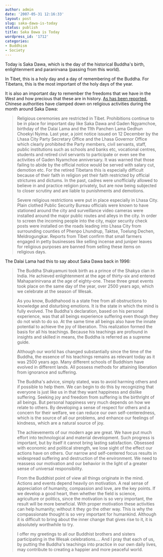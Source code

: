 ```yaml
---
author: admin
date: '2007-05-31 12:16:33'
layout: post
slug: saka-dawa-is-today
status: publish
title: Saka Dawa is Today
wordpress_id: '1712'
categories:
- Buddhism
- Society
---
```

Today is Saka Dawa, which is the day of the historical Buddha's birth, enlightenment and paranirvana (passing from this world).

In Tibet, this is a holy day and a day of remembering of the Buddha. For Tibetans, this is the most important of the holy days of the year.

It is also an important day to remember the freedoms that we have in the West and how precious that these are in history. <a href="http://www.phayul.com/news/article.aspx?id=16552&amp;article=China+intensifies+prohibition+of+religious+activities+in+Tibet+during+the+holy+month+of+Saka+Dawa&amp;t=1&amp;c=1">As has been reported</a>, Chinese authorities have clamped down on religious activities during the month around Saka Dawa:
<blockquote>Religious ceremonies are restricted in Tibet. Prohibitions continue to be in place for important day like Saka Dawa and Gaden Ngyamchoe, birthday of the Dalai Lama and the 11th Panchen Lama Gedhun Choekyi Nyima. Last year, a joint notice issued on 12 December by the Lhasa City Party Secretary Office and the Lhasa Governor Office which clearly prohibited the Party members, civil servants, staff, public institutions such as schools and banks etc, vocational centres, students and retired civil servants to participate or even see the activities of Gaden Nyamchoe anniversary. It was warned that those failing to abide by the official notice would be served with salary cut, demotion etc. For the retired Tibetans this is especially difficult because of their faith in religion yet their faith restricted by official strictures and dictums. In the past, cadres were unofficially allowed to believe in and practice religion privately, but are now being subjected to closer scrutiny and are liable to punishments and demotions.

Severe religious restrictions were put in place especially in Lhasa City. Plain clothed Public Security Bureau officials were known to have stationed around the city and surveillance video cameras were installed around the major public routes and alleys in the city. In order to screen the incoming people into the city, major security check posts were installed on the roads leading into Lhasa City from surrounding counties of Phenpo Lhundrup, Taktse, Toelung Dechen, Meldrogungkar. Reports from Tibet confirm that small farmers engaged in petty businesses like selling incense and juniper leaves for religious purposes are banned from selling these items on religious days.</blockquote>
The Dalai Lama had this to say about Saka Dawa back in 1996:
<blockquote>The Buddha Shakyamuni took birth as a prince of the Shakya clan in India. He achieved enlightenment at the age of thirty-six and entered Mahaparinirvana at the age of eighty-one. These three great events took place on the same day of the year, over 2500 years ago, which we celebrate at the season of Wesak.

As you know, Buddhahood is a state free from all obstructions to knowledge and disturbing emotions. It is the state in which the mind is fully evolved. The Buddha's declaration, based on his personal experience, was that all beings experience suffering even though they do not wish to do so. At the same time all beings also have the innate potential to achieve the joy of liberation. This realization formed the basis for all his teachings. Because his teachings are profound in insights and skilled in means, the Buddha is referred as a supreme guide.

Although our world has changed substantially since the time of the Buddha, the essence of his teachings remains as relevant today as it was 2500 years ago. Many different schools of Buddhism have evolved in different lands. All possess methods for attaining liberation from ignorance and suffering.

The Buddha's advice, simply stated, was to avoid harming others and if possible to help them. We can begin to do this by recognizing that everyone is just like us in that they want happiness and dislike suffering. Seeking joy and freedom from suffering is the birthright of all beings. But personal happiness very much depends on how we relate to others. By developing a sense of respect for others and a concern for their welfare, we can reduce our own self-centeredness, which is the source of all our problems, and enhance our feelings of kindness, which are a natural source of joy.

The achievements of our modern age are great. We have put much effort into technological and material development. Such progress is important, but by itself it cannot bring lasting satisfaction. Obsessed with economic and political strength, we lose sight of the effect our actions have on others. Our narrow and self-centered focus results in widespread suffering and destruction of the environment. We need to reassess our motivation and our behavior in the light of a greater sense of universal responsibility.

From the Buddhist point of view all things originate in the mind. Actions and events depend heavily on motivation. A real sense of appreciation of humanity, compassion and love, are the key points. If we develop a good heart, then whether the field is science, agriculture or politics, since the motivation is so very important, the result will be more beneficial. With proper motivation these activities can help humanity; without it they go the other way. This is why the compassionate thought is so very important for humankind. Although it is difficult to bring about the inner change that gives rise to it, it is absolutely worthwhile to try.

I offer my greetings to all our Buddhist brothers and sisters participating in the Wesak celebrations.... And I pray that each of us, by putting the Buddha's teachings into practice in our own daily lives, may contribute to creating a happier and more peaceful world.</blockquote>
